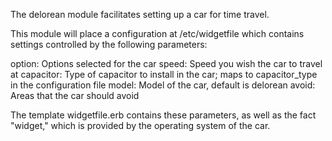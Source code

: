 The delorean module facilitates setting up a car for time travel.

This module will place a configuration at /etc/widgetfile which contains settings controlled by the following parameters:

option: Options selected for the car
speed: Speed you wish the car to travel at
capacitor: Type of capacitor to install in the car; maps to capacitor_type in the configuration file
model: Model of the car, default is delorean
avoid: Areas that the car should avoid

The template widgetfile.erb contains these parameters, as well as the fact "widget," which is provided by the operating system of the car.
